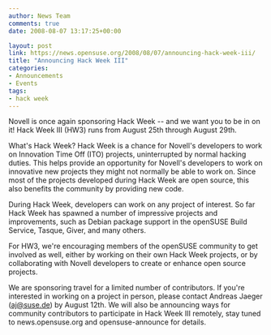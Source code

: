```yaml
---
author: News Team
comments: true
date: 2008-08-07 13:17:25+00:00

layout: post
link: https://news.opensuse.org/2008/08/07/announcing-hack-week-iii/
title: "Announcing Hack Week III"
categories:
- Announcements
- Events
tags:
- hack week
---
```



Novell is once again sponsoring Hack Week -- and we want you to be in on it! Hack Week III (HW3) runs from August 25th through August 29th.





What's Hack Week? Hack Week is a chance for Novell's developers to work on Innovation Time Off (ITO) projects, uninterrupted by normal hacking duties. This helps provide an opportunity for Novell's developers to work on innovative new projects they might not normally be able to work on. Since most of the projects developed during Hack Week are open source, this also benefits the community by providing new code.





During Hack Week, developers can work on any project of interest. So far Hack Week has spawned a number of impressive projects and improvements, such as Debian package support in the openSUSE Build Service, Tasque, Giver, and many others.





For HW3, we're encouraging members of the openSUSE community to get involved as well, either by working on their own Hack Week projects, or by collaborating with Novell developers to create or enhance open source projects.





We are sponsoring travel for a limited number of contributors. If you're interested in working on a project in person, please contact Andreas Jaeger (aj@suse.de) by August 12th. We will also be announcing ways for community contributors to participate in Hack Week III remotely, stay tuned to news.opensuse.org and opensuse-announce for details.

		
